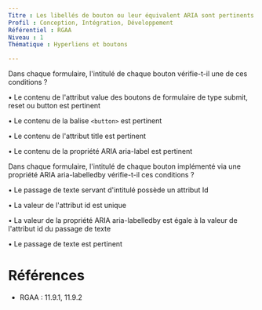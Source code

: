 ```yaml
---
Titre : Les libellés de bouton ou leur équivalent ARIA sont pertinents.
Profil : Conception, Intégration, Développement
Référentiel : RGAA
Niveau : 1
Thématique : Hyperliens et boutons

---
```

Dans chaque formulaire, l'intitulé de chaque bouton vérifie-t-il une de ces conditions ?

• Le contenu de l'attribut value des boutons de formulaire de type submit, reset ou button est pertinent

• Le contenu de la balise `<button>` est pertinent

• Le contenu de l'attribut title est pertinent

• Le contenu de la propriété ARIA aria-label est pertinent

Dans chaque formulaire, l'intitulé de chaque bouton implémenté via une propriété ARIA aria-labelledby vérifie-t-il ces conditions ?

• Le passage de texte servant d'intitulé possède un attribut Id

• La valeur de l'attribut id est unique

• La valeur de la propriété ARIA aria-labelledby est égale à la valeur de l'attribut id du passage de texte

• Le passage de texte est pertinent

# Références

*   RGAA : 11.9.1, 11.9.2